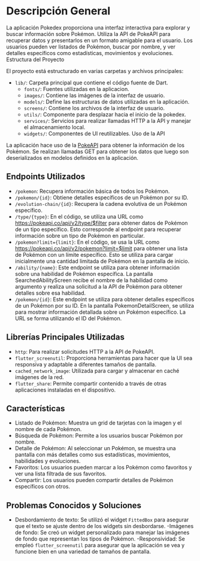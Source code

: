 # Descripción General

La aplicación Pokedex proporciona una interfaz interactiva para explorar y buscar información sobre Pokémon. Utiliza la API de PokeAPI para recuperar datos y presentarlos en un formato amigable para el usuario. Los usuarios pueden ver listados de Pokémon, buscar por nombre, y ver detalles específicos como estadísticas, movimientos y evoluciones.
 Estructura del Proyecto

El proyecto está estructurado en varias carpetas y archivos principales:
- `lib/`: Carpeta principal que contiene el código fuente de Dart.
  - `fonts/`: Fuentes utilizadas en la aplicacion.
  - `images/`: Contiene las imágenes de la interfaz de usuario.
  - `models/`: Define las estructuras de datos utilizadas en la aplicación.
  - `screens/`: Contiene los archivos de la interfaz de usuario.
  - `utils/`: Componente para desplazar hacia el inicio de la pokedex.
  - `services/`: Servicios para realizar llamadas HTTP a la API y manejar el almacenamiento local.
  - `widgets/`: Componentes de UI reutilizables.
Uso de la API

La aplicación hace uso de la [PokeAPI](https://pokeapi.co/) para obtener la información de los Pokémon. Se realizan llamadas GET para obtener los datos que luego son deserializados en modelos definidos en la aplicación.

## Endpoints Utilizados

- `/pokemon`: Recupera información básica de todos los Pokémon.
- `/pokemon/{id}`: Obtiene detalles específicos de un Pokémon por su ID.
- `/evolution-chain/{id}`: Recupera la cadena evolutiva de un Pokémon específico.
- `/type/{type}`: En el código, se utiliza una URL como https://pokeapi.co/api/v2/type/$filter para obtener datos de Pokémon de un tipo específico. Esto corresponde al endpoint para recuperar información sobre un tipo de Pokémon en particular.
- `/pokemon?limit={limit}`: En el código, se usa la URL como https://pokeapi.co/api/v2/pokemon?limit=$limit para obtener una lista de Pokémon con un límite específico. Esto se utiliza para cargar inicialmente una cantidad limitada de Pokémon en la pantalla de inicio.
- `/ability/{name}`: Este endpoint se utiliza para obtener información sobre una habilidad de Pokémon específica. La pantalla SearchedAbilityScreen recibe el nombre de la habilidad como argumento y realiza una solicitud a la API de Pokémon para obtener detalles sobre esa habilidad.
- `/pokemon/{id}`: Este endpoint se utiliza para obtener detalles específicos de un Pokémon por su ID. En la pantalla PokemonDetailScreen, se utiliza para mostrar información detallada sobre un Pokémon específico. La URL se forma utilizando el ID del Pokémon.

## Librerías Principales Utilizadas

- `http`: Para realizar solicitudes HTTP a la API de PokeAPI.
- `flutter_screenutil`: Proporciona herramientas para hacer que la UI sea responsiva y adaptable a diferentes tamaños de pantalla.
- `cached_network_image`: Utilizada para cargar y almacenar en caché imágenes de la red.
- `flutter_share`: Permite compartir contenido a través de otras aplicaciones instaladas en el dispositivo.

## Características

- Listado de Pokémon: Muestra un grid de tarjetas con la imagen y el nombre de cada Pokémon.
- Búsqueda de Pokémon: Permite a los usuarios buscar Pokémon por nombre.
- Detalle de Pokémon: Al seleccionar un Pokémon, se muestra una pantalla con más detalles como sus estadísticas, movimientos, habilidades y evoluciones.
- Favoritos: Los usuarios pueden marcar a los Pokémon como favoritos y ver una lista filtrada de sus favoritos.
- Compartir: Los usuarios pueden compartir detalles de Pokémon específicos con otros.
## Problemas Conocidos y Soluciones

- Desbordamiento de texto: Se utilizó el widget `FittedBox` para asegurar que el texto se ajuste dentro de los widgets sin desbordarse.
-Imágenes de fondo: Se creó un widget personalizado para manejar las imágenes de fondo que representan los tipos de Pokémon.
-Responsividad: Se empleó `flutter_screenutil` para asegurar que la aplicación se vea y funcione bien en una variedad de tamaños de pantalla.
